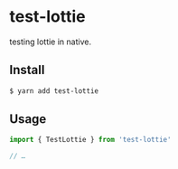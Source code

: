 # test-lottie

testing lottie in native.

## Install

```sh
$ yarn add test-lottie
```

## Usage

```js
import { TestLottie } from 'test-lottie'

// …
```

